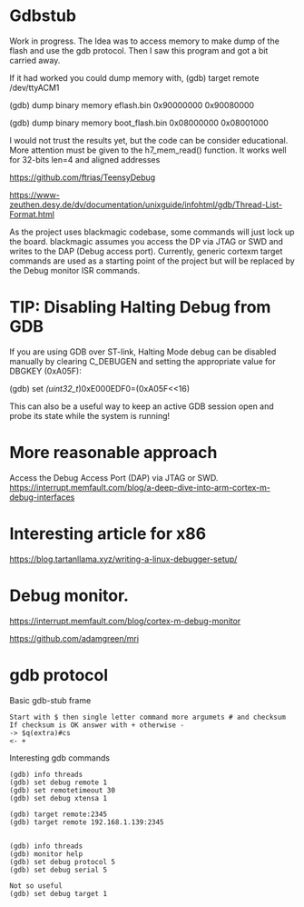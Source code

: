 # Gdbstub
Work in progress.
The Idea was to access memory to make dump of the flash and use the gdb protocol.
Then I saw this program and got a bit carried away.

If it had worked you could dump memory with,
   (gdb) target remote /dev/ttyACM1

   (gdb) dump binary memory eflash.bin 0x90000000 0x90080000

   (gdb) dump binary memory boot_flash.bin 0x08000000 0x08001000


I would not trust the results yet, but the code can be consider educational.
More attention must be given to the
h7_mem_read() function.
It works well for 32-bits len=4 and aligned addresses 


https://github.com/ftrias/TeensyDebug


https://www-zeuthen.desy.de/dv/documentation/unixguide/infohtml/gdb/Thread-List-Format.html

As the project uses blackmagic codebase, some commands will just lock up the board.
blackmagic assumes you access the DP via JTAG or SWD and writes to the DAP (Debug access port).
Currently, generic cortexm target commands are used as a starting point of the project but will be replaced by the Debug monitor ISR commands.


# TIP: Disabling Halting Debug from GDB
If you are using GDB over ST-link, Halting Mode debug can be disabled manually by clearing C_DEBUGEN and setting the appropriate value for DBGKEY (0xA05F):

   (gdb) set *(uint32_t*)0xE000EDF0=(0xA05F<<16)

This can also be a useful way to keep an active GDB session open and probe its state while the system is running!

# More reasonable approach

Access the Debug Access Port (DAP) via JTAG or SWD.
https://interrupt.memfault.com/blog/a-deep-dive-into-arm-cortex-m-debug-interfaces
# Interesting article for x86

https://blog.tartanllama.xyz/writing-a-linux-debugger-setup/

# Debug monitor.

https://interrupt.memfault.com/blog/cortex-m-debug-monitor

https://github.com/adamgreen/mri


# gdb protocol

Basic gdb-stub frame
``` 
Start with $ then single letter command more argumets # and checksum
If checksum is OK answer with + otherwise -
-> $q(extra)#cs
<- +
``` 


Interesting gdb commands
``` 
(gdb) info threads
(gdb) set debug remote 1
(gdb) set remotetimeout 30 
(gdb) set debug xtensa 1

(gdb) target remote:2345
(gdb) target remote 192.168.1.139:2345


(gdb) info threads
(gdb) monitor help
(gdb) set debug protocol 5
(gdb) set debug serial 5

Not so useful
(gdb) set debug target 1
``` 
